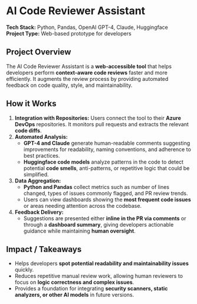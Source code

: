 # AI Code Reviewer Assistant

**Tech Stack:** Python, Pandas, OpenAI GPT-4, Claude, Huggingface  
**Project Type:** Web-based prototype for developers

## Project Overview
The AI Code Reviewer Assistant is a **web-accessible tool** that helps developers perform **context-aware code reviews** faster and more efficiently. It augments the review process by providing automated feedback on code quality, style, and maintainability.

## How it Works
1. **Integration with Repositories:** Users connect the tool to their **Azure DevOps** repositories. It monitors pull requests and extracts the relevant **code diffs**.
2. **Automated Analysis:**
   - **GPT-4 and Claude** generate human-readable comments suggesting improvements for readability, naming conventions, and adherence to best practices.
   - **Huggingface code models** analyze patterns in the code to detect potential **code smells**, anti-patterns, or repetitive logic that could be simplified.
3. **Data Aggregation:**
   - **Python and Pandas** collect metrics such as number of lines changed, types of issues commonly flagged, and PR review trends.
   - Users can view dashboards showing the **most frequent code issues** or areas needing attention across the codebase.
4. **Feedback Delivery:**
   - Suggestions are presented either **inline in the PR via comments** or through a **dashboard summary**, giving developers actionable guidance while maintaining **human oversight**.

## Impact / Takeaways
- Helps developers **spot potential readability and maintainability issues** quickly.
- Reduces repetitive manual review work, allowing human reviewers to focus on **logic correctness and complex issues**.
- Provides a foundation for integrating **security scanners, static analyzers, or other AI models** in future versions.
